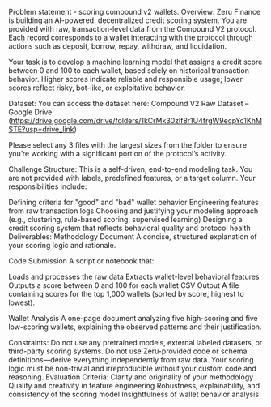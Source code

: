 Problem statement - scoring compound v2 wallets.
Overview:
Zeru Finance is building an AI-powered, decentralized credit scoring system. You are provided with raw, transaction-level data from the Compound V2 protocol. Each record corresponds to a wallet interacting with the protocol through actions such as deposit, borrow, repay, withdraw, and liquidation.

Your task is to develop a machine learning model that assigns a credit score between 0 and 100 to each wallet, based solely on historical transaction behavior. Higher scores indicate reliable and responsible usage; lower scores reflect risky, bot-like, or exploitative behavior.

Dataset:
You can access the dataset here:
Compound V2 Raw Dataset – Google Drive (https://drive.google.com/drive/folders/1kCrMk30zlf8r1U4frgW9ecpYc1KhMSTE?usp=drive_link)

Please select any 3 files with the largest sizes from the folder to ensure you’re working with a significant portion of the protocol’s activity.

Challenge Structure:
This is a self-driven, end-to-end modeling task. You are not provided with labels, predefined features, or a target column. Your responsibilities include:

Defining criteria for "good" and "bad" wallet behavior
Engineering features from raw transaction logs
Choosing and justifying your modeling approach (e.g., clustering, rule-based scoring, supervised learning)
Designing a credit scoring system that reflects behavioral quality and protocol health
Deliverables:
Methodology Document
A concise, structured explanation of your scoring logic and rationale.

Code Submission
A script or notebook that:

Loads and processes the raw data
Extracts wallet-level behavioral features
Outputs a score between 0 and 100 for each wallet
CSV Output
A file containing scores for the top 1,000 wallets (sorted by score, highest to lowest).

Wallet Analysis
A one-page document analyzing five high-scoring and five low-scoring wallets, explaining the observed patterns and their justification.

Constraints:
Do not use any pretrained models, external labeled datasets, or third-party scoring systems.
Do not use Zeru-provided code or schema definitions—derive everything independently from raw data.
Your scoring logic must be non-trivial and irreproducible without your custom code and reasoning.
Evaluation Criteria:
Clarity and originality of your methodology
Quality and creativity in feature engineering
Robustness, explainability, and consistency of the scoring model
Insightfulness of wallet behavior analysis